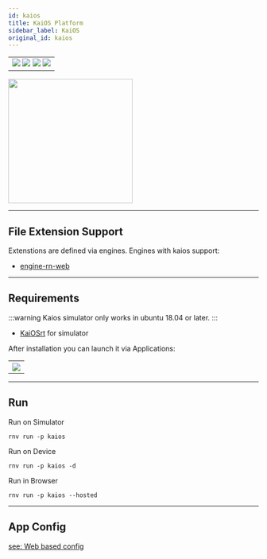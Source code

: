 ```yaml
---
id: kaios
title: KaiOS Platform
sidebar_label: KaiOS
original_id: kaios
---
```


<table>
  <tr>
  <td>
    <img src="https://img.shields.io/badge/Mac-yes-brightgreen.svg" />
    <img src="https://img.shields.io/badge/Windows-yes-brightgreen.svg" />
    <img src="https://img.shields.io/badge/Linux-yes-brightgreen.svg" />
    <img src="https://img.shields.io/badge/HostMode-yes-brightgreen.svg" />
  </td>
  </tr>
</table>

<img className="platform-image" src="https://renative.org/img/rnv_kaios.gif" height="250"/>

---
## File Extension Support

<!--EXTENSION_SUPPORT_START-->

Extenstions are defined via engines. Engines with kaios support: 
- [engine-rn-web](../engines/engine-rn-web#extensions)

<!--EXTENSION_SUPPORT_END-->

---
## Requirements

:::warning
Kaios simulator only works in ubuntu 18.04 or later.
:::

- [KaiOSrt](https://developer.kaiostech.com/docs/sfp-3.0/getting-started/env-setup/simulator) for simulator

After installation you can launch it via Applications:

<table>
  <tr>
    <th>
    <img src="https://renative.org/img/kaios1.png" />
    </th>
  </tr>
</table>

---
## Run

Run on Simulator

```
rnv run -p kaios
```

Run on Device

```
rnv run -p kaios -d
```

Run in Browser

```
rnv run -p kaios --hosted
```

---
## App Config

[see: Web based config](../api/json-config.md)
